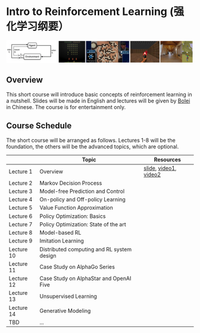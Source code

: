 # Intro to Reinforcement Learning (强化学习纲要）
![teaser](asset/teaser.png)
## Overview
This short course will introduce basic concepts of reinforcement learning in a nutshell. Slides will be made in English and lectures will be given by [Bolei](http://bzhou.ie.cuhk.edu.hk/) in Chinese. The course is for entertainment only.  

## Course Schedule
The short course will be arranged as follows. Lectures 1-8 will be the foundation, the others will be the advanced topics, which are optional.

|            	| Topic                                      	| Resources 	|
|------------	|--------------------------------------------	|-----------	|
|  Lecture 1 	| Overview                                   	|[slide](lecture1.pdf), [video1](https://www.bilibili.com/video/av96436833/), [video2](https://www.bilibili.com/video/av96834288/) |
|  Lecture 2 	| Markov Decision Process                    	|           	|
|  Lecture 3 	| Model-free Prediction and Control          	|           	|
|  Lecture 4 	| On-policy and Off-policy Learning          	|           	|
|  Lecture 5 	| Value Function Approximation               	|           	|
|  Lecture 6 	| Policy Optimization: Basics                	|           	|
|  Lecture 7 	| Policy Optimization: State of the art      	|           	|
|  Lecture 8 	| Model-based RL                             	|           	|
|  Lecture 9 	| Imitation Learning                         	|           	|
| Lecture 10 	| Distributed computing and RL system design 	|           	|
| Lecture 11 	| Case Study on AlphaGo Series               	|           	|
| Lecture 12 	| Case Study on AlphaStar and OpenAI Five    	|           	|
| Lecture 13 	| Unsupervised Learning                      	|           	|
| Lecture 14 	| Generative Modeling                        	|           	|
| TBD        	| ...                                        	|           	|


